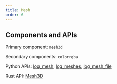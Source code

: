 ```yaml
---
title: Mesh
order: 6
---
```

## Components and APIs
Primary component: `mesh3d`

Secondary components: `colorrgba`

Python APIs: [log_mesh](https://ref.rerun.io/docs/python/latest/common/spatial_primitives/#rerun.log_mesh), [log_meshes](https://ref.rerun.io/docs/python/latest/common/spatial_primitives/#rerun.log_meshes), [log_mesh_file](https://ref.rerun.io/docs/python/latest/common/spatial_primitives/#rerun.log_mesh_file)

Rust API: [Mesh3D](https://docs.rs/rerun/latest/rerun/components/enum.Mesh3D.html)
